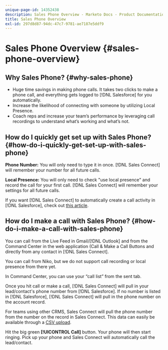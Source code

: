 ```yaml
---
unique-page-id: 14352438
description: Sales Phone Overview - Marketo Docs - Product Documentation
title: Sales Phone Overview
exl-id: 297d8d87-94dc-47c7-9781-ae7187e5ddf9
---
```

# Sales Phone Overview {#sales-phone-overview}

## Why Sales Phone? {#why-sales-phone}

* Huge time savings in making phone calls. It takes two clicks to make a phone call, and everything gets logged to [!DNL Salesforce] for you automatically.
* Increase the likelihood of connecting with someone by utilizing Local Presence.
* Coach reps and increase your team’s performance by leveraging call recordings to understand what’s working and what’s not.

## How do I quickly get set up with Sales Phone? {#how-do-i-quickly-get-set-up-with-sales-phone}

**Phone Number:** You will only need to type it in once. [!DNL Sales Connect] will remember your number for all future calls.

**Local Presence:** You will only need to check "use local presence" and record the call for your first call. [!DNL Sales Connect] will remember your settings for all future calls.

If you want [!DNL Sales Connect] to automatically create a call activity in [!DNL Salesforce], check out [this article](/help/marketo/product-docs/marketo-sales-connect/phone/calls-arent-logging-to-salesforce.md).

## How do I make a call with Sales Phone? {#how-do-i-make-a-call-with-sales-phone}

You can call from the Live Feed in Gmail/[!DNL Outlook] and from the Command Center in the web application (Call & Make a Call Buttons and directly from any contact in [!DNL Sales Connect].

You can call from Niko, but we do not support call recording or local presence from there yet.

In Command Center, you can use your “call list” from the sent tab.

Once you hit call or make a call, [!DNL Sales Connect] will pull in your lead/contact's phone number from [!DNL Salesforce]. If no number is listed in [!DNL Salesforce], [!DNL Sales Connect] will pull in the phone number on the account record.

For teams using other CRMS, Sales Connect will pull the phone number from the number on the record in Sales Connect. This data can easily be available through a [CSV upload](/help/marketo/product-docs/marketo-sales-connect/people/managing-contacts/import-contacts-via-csv.md).

Hit the big green **[!UICONTROL Call]** button. Your phone will then start ringing. Pick up your phone and Sales Connect will automatically call the lead/contact.
